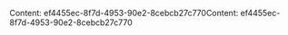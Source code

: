 <span data-ttu-id="08e53-101">Content: ef4455ec-8f7d-4953-90e2-8cebcb27c770</span><span class="sxs-lookup"><span data-stu-id="08e53-101">Content: ef4455ec-8f7d-4953-90e2-8cebcb27c770</span></span>